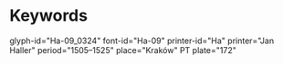 # Keywords
glyph-id="Ha-09_0324"
font-id="Ha-09"
printer-id="Ha"
printer="Jan Haller"
period="1505–1525"
place="Kraków"
PT plate="172"
